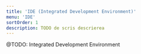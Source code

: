 ```yaml
---
title: 'IDE (Integrated Development Environment)'
menu: 'IDE'
sortOrder: 1
description: TODO de scris descrierea
---
```


@TODO: Integrated Development Environment
